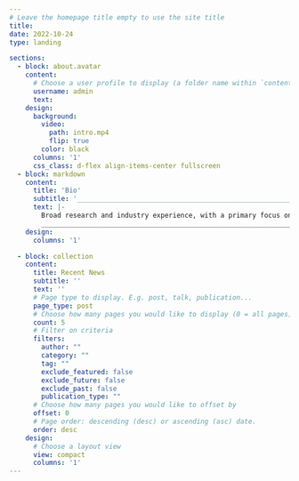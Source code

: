 ```yaml
---
# Leave the homepage title empty to use the site title
title:
date: 2022-10-24
type: landing

sections:
  - block: about.avatar
    content:
      # Choose a user profile to display (a folder name within `content/authors/`)
      username: admin
      text: 
    design:
      background:
        video:
          path: intro.mp4
          flip: true
        color: black
      columns: '1'
      css_class: d-flex align-items-center fullscreen
  - block: markdown
    content:
      title: 'Bio'
      subtitle: '______________________________________________________________________________________________________________________________________________________________________________________________________________'
      text: |-
        Broad research and industry experience, with a primary focus on plant physiology in hydroponic production systems. My current research centers around methods of hydroponic fertilizer solution management in vertical farms to identify best-practices for reducing water and fertilizer waste. <br>
        _______________________________________________________________________________________________________________________________________________________________________________________________________________________
    design:
      columns: '1'

  - block: collection
    content:
      title: Recent News
      subtitle: ''
      text: ''
      # Page type to display. E.g. post, talk, publication...
      page_type: post
      # Choose how many pages you would like to display (0 = all pages)
      count: 5
      # Filter on criteria
      filters:
        author: ""
        category: ""
        tag: ""
        exclude_featured: false
        exclude_future: false
        exclude_past: false
        publication_type: ""
      # Choose how many pages you would like to offset by
      offset: 0
      # Page order: descending (desc) or ascending (asc) date.
      order: desc
    design:
      # Choose a layout view
      view: compact
      columns: '1'
---
```

<br>